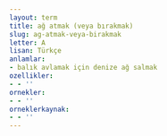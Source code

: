 ```yaml
---
layout: term
title: ağ atmak (veya bırakmak)
slug: ag-atmak-veya-birakmak
letter: A
lisan: Türkçe
anlamlar:
- balık avlamak için denize ağ salmak
ozellikler:
- - ''
ornekler:
- - ''
orneklerkaynak:
- - ''
---
```

